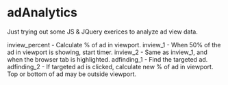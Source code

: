# adAnalytics

Just trying out some JS & JQuery exerices to analyze ad view data.  

inview_percent - Calculate % of ad in viewport.
inview_1 - When 50% of the ad in viewport is showing, start timer.
inview_2 - Same as inview_1, and when the browser tab is highlighted.
adfinding_1 - Find the targeted ad.
adfinding_2 - If targeted ad is clicked, calculate new % of ad in viewport.  Top or bottom of ad may be outside viewport. 

